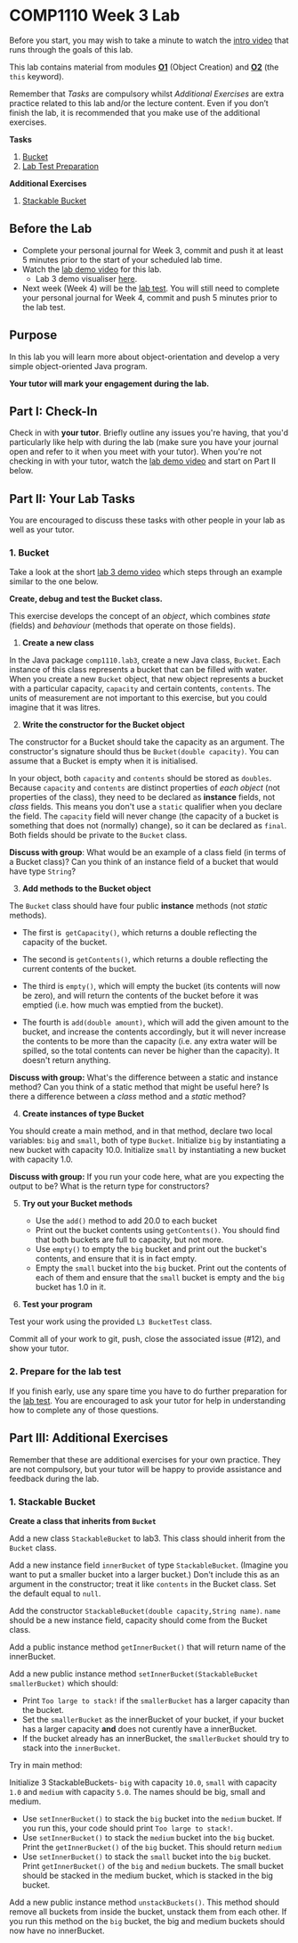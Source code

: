 # COMP1110 Week 3 Lab

Before you start, you may wish to take a minute to watch the [intro video](https://cs.anu.edu.au/courses/comp1110/labs/mp4/lab3-intro.mp4) that runs through the goals of this lab.

This lab contains material from modules [**O1**](https://cs.anu.edu.au/courses/comp1110/lectures/theme/#O1) (Object Creation) and [**O2**](https://cs.anu.edu.au/courses/comp1110/lectures/theme/#O2) (the `this` keyword).

Remember that *Tasks* are compulsory whilst *Additional Exercises* are extra practice related to this lab and/or the lecture content. Even if you don’t finish the lab, it is recommended that you make use of the additional exercises.

**Tasks**
1. [Bucket](#1-bucket)
2. [Lab Test Preparation](#2-prepare-for-the-lab-test)

**Additional Exercises**
1. [Stackable Bucket](#1-stackable-bucket)

## Before the Lab

* Complete your personal journal for Week 3, commit and push it at least 5 minutes prior to the start of your scheduled lab time.
* Watch the [lab demo video](https://cs.anu.edu.au/courses/comp1110/labs/mp4/lab3-demo.mp4) for this lab.
  * Lab 3 demo visualiser [here](https://cscircles.cemc.uwaterloo.ca/java_visualize/#code=public+class+BallsBag+%7B%0A/*%0ADesign+goal%3A%0A1.+owner%0A2.+number%0A3.+add+a+ball/balls%0A4.+drop+a+ball/balls%0A5.+showing+the+ball+object%0A+*/%0A%0A++++private+String+owner%3B%0A++++private+int+number%3B%0A%0A++++BallsBag+(String+name)+%7B%0A++++++++this.owner+%3D+name%3B%0A++++%7D%0A%0A++++void+addBall()+%7B%0A++++++++number%2B%2B%3B%0A++++%7D%0A%0A++++void+addBalls(int+amount)+%7B%0A+++++++number+%2B%3D+amount%3B%0A++++%7D%0A%0A++++void+dropBall()+%7B%0A++++++++number--%3B%0A++++%7D%0A%0A++++void+dropBall(int+amount)+%7B%0A++++++++number+-%3D+amount%3B%0A++++%7D%0A%0A++++%40Override%0A++++public+String+toString()+%7B%0A++++++++return+%22BallsBag%7B%22+%2B%0A++++++++++++++++%22owner%3D'%22+%2B+owner+%2B+'%5C''+%2B%0A++++++++++++++++%22,+number%3D%22+%2B+number+%2B%0A++++++++++++++++'%7D'%3B%0A++++%7D%0A%0A++++public+static+void+main(String%5B%5D+args)+%7B%0A++++++++BallsBag+bagForLeo+%3D+new+BallsBag(%22Leopold%22)%3B%0A%0A++++++++System.out.println(bagForLeo)%3B%0A%0A++++++++bagForLeo.addBall()%3B%0A%0A++++++++System.out.println(bagForLeo)%3B%0A%0A++++++++bagForLeo.addBalls(6)%3B%0A%0A++++++++System.out.println(bagForLeo)%3B%0A%0A++++++++bagForLeo.dropBall()%3B%0A++++++++bagForLeo.dropBall(5)%3B%0A%0A++++++++System.out.println(bagForLeo)%3B%0A++++%7D%0A%7D&mode=edit).
* Next week (Week 4) will be the [lab test](https://cs.anu.edu.au/courses/comp1110/assessments/labtest/).
  You will still need to complete your personal journal for Week 4, commit and push 5 minutes prior to the lab test.

## Purpose

In this lab you will learn more about object-orientation and
develop a very simple object-oriented Java program.

**Your tutor will mark your engagement during the lab.**

## Part I: Check-In

Check in with **your tutor**.  Briefly outline any issues you're having, that you'd particularly like help with during the lab (make sure you have your journal open and refer to it when you meet with your tutor).
When you're not checking in with your tutor, watch the [lab demo video](https://cs.anu.edu.au/courses/comp1110/labs/mp4/lab3-demo.mp4) and start on Part II below.

## Part II: Your Lab Tasks

You are encouraged to discuss these tasks with other people in your lab as well as your tutor. 

### 1. Bucket

Take a look at the short [lab 3 demo video](https://cs.anu.edu.au/courses/comp1110/labs/mp4/lab3-demo.mp4) which steps through an example similar to the one below.

**Create, debug and test the Bucket class.**

This exercise develops the concept of an *object*, which combines *state* (fields) and *behaviour* (methods that operate on those fields).

1.    **Create a new class**

In the Java package `comp1110.lab3`, create a new Java class, `Bucket`.
Each instance of this class represents a bucket that can be filled with water.
When you create a new `Bucket` object, that new object represents a bucket with a particular capacity, `capacity` and certain contents, `contents`.
The units of measurement are not important to this exercise, but you could imagine
that it was litres.

2.    **Write the constructor for the Bucket object**

The constructor for a Bucket should take the capacity as an argument.   The constructor's
signature should thus be `Bucket(double capacity)`. You can assume that a Bucket is empty
when it is initialised.

In your object, both `capacity`
and `contents` should be stored as `doubles`.  Because `capacity` and `contents` are distinct
properties of *each object* (not properties of the class), they need to be
declared as **instance** fields, not *class* fields.
This means you don't use a `static` qualifier when you declare the field.   The `capacity` field will never
change (the capacity of a bucket is something that does not (normally) change), so it
can be declared as `final`.   Both fields should be private to the `Bucket` class.

**Discuss with group**: What would be an example of a class field (in terms of a Bucket class)? Can you think of an instance field of a bucket that would have type `String`?

3.  **Add methods to the Bucket object**

The `Bucket` class should have four public **instance** methods (not *static* methods).

 * The first is` getCapacity()`, which returns a double reflecting the capacity of the bucket.

 * The second is `getContents()`, which returns a double reflecting the current contents of the bucket.

 * The third is `empty()`, which will empty the bucket (its contents will now be zero), and will
 return the contents of the bucket before it was emptied (i.e. how much was emptied from the bucket).

 * The fourth is `add(double amount)`, which will add the given amount to the bucket, and increase
 the contents accordingly, but it will never increase the contents to be more than the capacity
 (i.e. any extra water will be spilled, so the total contents can never be higher than the capacity).
 It doesn't return anything.

**Discuss with group:** What's the difference between a static and instance method?
    Can you think of a static method that might be useful here?
    Is there a difference between a *class* method and a *static* method?

4.   **Create instances of type Bucket**

You should create a main method, and in that method, declare two local variables:
`big` and `small`, both of type `Bucket`.   Initialize `big` by
instantiating a new bucket with capacity 10.0.   Initialize `small` by instantiating
a new bucket with capacity 1.0.

**Discuss with group:** If you run your code here, what are you expecting the output to be? What is the return type for constructors?

5.  **Try out your Bucket methods**

    * Use the `add()` method to add 20.0 to each bucket
    * Print out the bucket contents using `getContents()`.  You should find that both buckets are full to capacity, but not more.
    * Use `empty()` to empty the `big` bucket and  print out the bucket's contents, and ensure that it is in fact empty.
    * Empty the `small` bucket into the `big` bucket.  Print out the contents of each of them and ensure that the `small` bucket is empty
    and the `big` bucket has 1.0 in it.


6.   **Test your program**

Test your work using the provided `L3 BucketTest` class.

Commit all of your work to git, push, close the associated issue (#12), and show your tutor.


### 2. Prepare for the lab test

If you finish early, use any spare time you have to do further preparation
for the [lab test](https://cs.anu.edu.au/courses/comp1110/assessments/labtest/). You are encouraged to ask your tutor
for help in understanding how to complete any of those questions.


## Part III: Additional Exercises 

Remember that these are additional exercises for your own practice. They are not compulsory, but your tutor will be happy to provide assistance and feedback during the lab. 

### 1. Stackable Bucket

**Create a class that inherits from `Bucket`**

Add a new class `StackableBucket` to lab3. This class should inherit from the `Bucket` class.

Add a new instance field `innerBucket` of type `StackableBucket`. (Imagine you want to put a smaller bucket into a larger bucket.) Don't include this as an argument in the constructor; treat it like `contents` in the Bucket class.
Set the default equal to `null`.


Add the constructor `StackableBucket(double capacity,String name)`.
`name` should be a new instance field, capacity should come from the Bucket class.


Add a public instance method `getInnerBucket()` that will return name of the innerBucket.

Add a new public instance method `setInnerBucket(StackableBucket smallerBucket)` which should:
* Print `Too large to stack!` if the `smallerBucket` has a larger capacity than the bucket.
* Set the `smallerBucket` as the innerBucket of your bucket, if your bucket has a larger capacity **and** does not curently have a innerBucket.
* If the bucket already has an innerBucket, the `smallerBucket` should try to stack into the `innerBucket`.

Try in main method:

Initialize 3 StackableBuckets- `big` with capacity `10.0`, `small` with capacity `1.0` and `medium` with capacity `5.0`. The names should be big, small and medium.
* Use `setInnerBucket()` to stack the `big` bucket into the `medium` bucket. If you run this, your code should print `Too large to stack!`.
* Use `setInnerBucket()` to stack the `medium` bucket into the `big` bucket. Print the `getInnerBucket()` of the `big` bucket. This should return `medium`
* Use `setInnerBucket()` to stack the `small` bucket into the `big` bucket. Print `getInnerBucket()` of the `big` and `medium` buckets. The small bucket should be stacked in the medium bucket, which is stacked in the big bucket.


Add a new public instance method `unstackBuckets()`. This method should remove all buckets from inside the bucket, unstack them from each other.
If you run this method on the `big` bucket, the big and medium buckets should now have no innerBucket.

